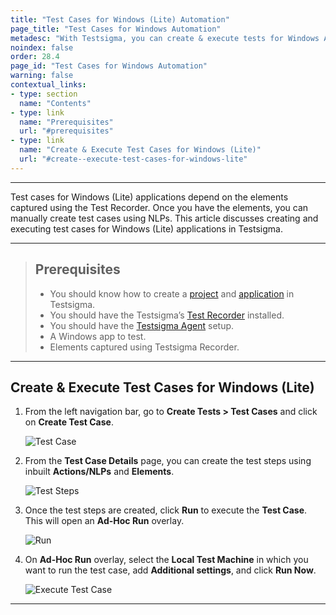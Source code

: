 ```yaml
---
title: "Test Cases for Windows (Lite) Automation"
page_title: "Test Cases for Windows Automation"
metadesc: "With Testsigma, you can create & execute tests for Windows Applications from the cloud using Testsigma Agent | Learn how to build tests for Windows Automation"
noindex: false
order: 28.4
page_id: "Test Cases for Windows Automation"
warning: false
contextual_links:
- type: section
  name: "Contents"
- type: link
  name: "Prerequisites"
  url: "#prerequisites"
- type: link
  name: "Create & Execute Test Cases for Windows (Lite)"
  url: "#create--execute-test-cases-for-windows-lite"
---
```


---

Test cases for Windows (Lite) applications depend on the elements captured using the Test Recorder. Once you have the elements, you can manually create test cases using NLPs. This article discusses creating and executing test cases for Windows (Lite) applications in Testsigma.

---

> ## **Prerequisites**
> - You should know how to create a [project](https://testsigma.com/docs/projects/overview/) and [application](https://testsigma.com/docs/projects/applications/) in Testsigma.
> - You should have the Testsigma’s [Test Recorder](https://chromewebstore.google.com/detail/testsigma-recorder/epmomlhdjfgdobefcpocockpjihaabdp?hl=en-GB&utm_source=ext_sidebar) installed.
> - You should have the [Testsigma Agent](https://testsigma.com/docs/agent/setup-on-windows-mac-linux/) setup. 
> - A Windows app to test.
> - Elements captured using Testsigma Recorder. 

---

## **Create & Execute Test Cases for Windows (Lite)**

1. From the left navigation bar, go to **Create Tests > Test Cases** and click on **Create Test Case**.
   
   ![Test Case](https://s3.amazonaws.com/static-docs.testsigma.com/new_images/projects/applications/WL_CreateTestCase.png)

2. From the **Test Case Details** page, you can create the test steps using inbuilt **Actions/NLPs** and **Elements**.
   
   ![Test Steps](https://s3.amazonaws.com/static-docs.testsigma.com/new_images/projects/applications/WL_TestSteps.png)

3. Once the test steps are created, click **Run** to execute the **Test Case**. This will open an **Ad-Hoc Run** overlay.
   
   ![Run](https://s3.amazonaws.com/static-docs.testsigma.com/new_images/projects/applications/WL_RunTc.png)

4. On **Ad-Hoc Run** overlay, select the **Local Test Machine** in which you want to run the test case, add **Additional settings**, and click **Run Now**.

   ![Execute Test Case](https://s3.amazonaws.com/static-docs.testsigma.com/new_images/projects/applications/WL_ExecuteTest.png)

---
